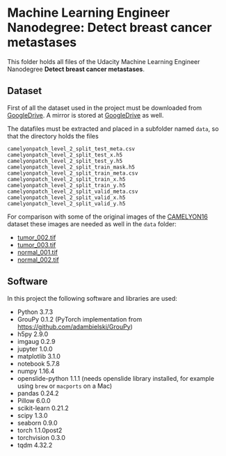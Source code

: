 # Machine Learning Engineer Nanodegree: Detect breast cancer metastases

This folder holds all files of the Udacity Machine Learning Engineer Nanodegree
**Detect breast cancer metastases**.

## Dataset

First of all the dataset used in the project must be downloaded from
[GoogleDrive](https://drive.google.com/drive/folders/1gHou49cA1s5vua2V5L98Lt8TiWA3FrKB).
A mirror is stored at
[GoogleDrive](https://drive.google.com/drive/folders/1LM3TW5nj5DD4I7ODI4d4BEF4BePEHcTZ?usp=sharing)
as well.

The datafiles must be extracted and placed in a subfolder named `data`, so that
the directory holds the files

    camelyonpatch_level_2_split_test_meta.csv
    camelyonpatch_level_2_split_test_x.h5
    camelyonpatch_level_2_split_test_y.h5
    camelyonpatch_level_2_split_train_mask.h5
    camelyonpatch_level_2_split_train_meta.csv
    camelyonpatch_level_2_split_train_x.h5
    camelyonpatch_level_2_split_train_y.h5
    camelyonpatch_level_2_split_valid_meta.csv
    camelyonpatch_level_2_split_valid_x.h5
    camelyonpatch_level_2_split_valid_y.h5

For comparison with some of the original images of the
[CAMELYON16](https://camelyon16.grand-challenge.org/) dataset these images are
needed as well in the `data` folder:

- [tumor_002.tif](https://drive.google.com/open?id=0BzsdkU4jWx9BQ0loQnhZbE9pY2s)
- [tumor_003.tif](https://drive.google.com/open?id=0BzsdkU4jWx9BdHpsTFcyeXpSc28)
- [normal_001.tif](https://drive.google.com/open?id=0BzsdkU4jWx9BLVNUUzk4dUxHWHM)
- [normal_002.tif](https://drive.google.com/open?id=0BzsdkU4jWx9BRVZqeVotM2VOaGM)

## Software

In this project the following software and libraries are used:

- Python 3.7.3
- GrouPy 0.1.2 (PyTorch implementation from https://github.com/adambielski/GrouPy)
- h5py 2.9.0
- imgaug 0.2.9
- jupyter 1.0.0
- matplotlib 3.1.0
- notebook 5.7.8
- numpy 1.16.4
- openslide-python 1.1.1 (needs openslide library installed, for example using `brew` or `macports` on a Mac)
- pandas 0.24.2
- Pillow 6.0.0
- scikit-learn 0.21.2
- scipy 1.3.0
- seaborn 0.9.0
- torch 1.1.0post2
- torchvision 0.3.0
- tqdm 4.32.2
